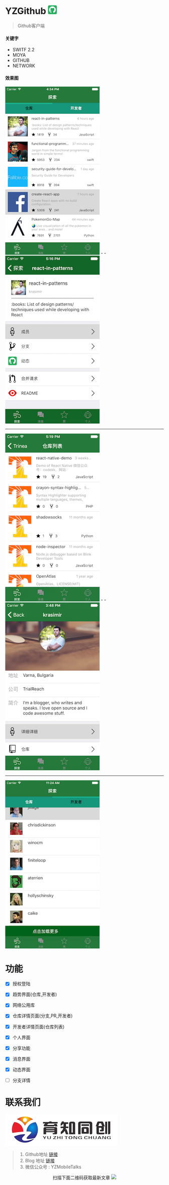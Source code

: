 # YZGithub ![](images/Icon-28.png)
> Github客户端




#### 关键字
* SWITF 2.2
* MOYA
* GITHUB
* NETWORK

#### 效果图
![](images/index.png) -  - ![](images/repoinfo.png)

---
![](images/repoList.png) -  - ![](images/deveInfo.png)

---
![](images/deveList.png)

# 功能
* [x] 授权登陆
* [x] 趋势界面(仓库,开发者)
* [x] 网络公用库
* [x] 仓库详情页面(分支,PR,开发者)
* [x] 开发者详情页面(仓库列表)
* [x] 个人界面
* [x] 分享功能
* [x] 消息界面
* [x] 动态界面
* [ ] 分支详情



# 联系我们
![](images/logo.png)

> 1. Github地址 [链接](https://github.com/YZMobileTalks)
> 2. Blog 地址 [链接](http://www.52learn.wang/)
> 3. 微信公众号 : YZMobileTalks

<div style="text-align:center">
扫描下面二维码获取最新文章
<img src="http://oc3i2c6rt.bkt.clouddn.com/qrcode_for_gh_4e6ee1951601_258.jpg"/>
</div>



